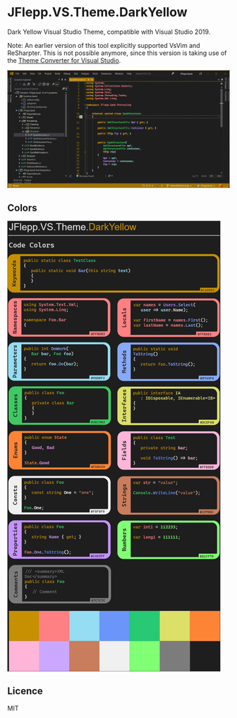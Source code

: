 #  JFlepp.VS.Theme.DarkYellow

Dark Yellow Visual Studio Theme, compatible with Visual Studio 2019.

Note: An earlier version of this tool explicitly supported VsVim and ReSharpter. This is not possible anymore, since this version is taking use of the [Theme Converter for Visual Studio](https://github.com/microsoft/theme-converter-for-vs).

![ExampleGif](Docs/JFlepp.EpubToHtml.Recording.gif)

## Colors

![ColorsDesktop](Docs/ColorsDesktop.png)

## Licence 

MIT

